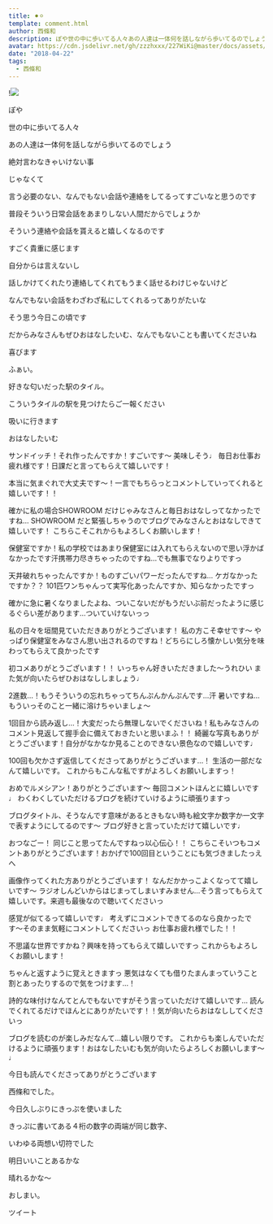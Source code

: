 ```yaml
---
title: ⚫︎⚪︎
template: comment.html
author: 西條和
description: ぽや世の中に歩いてる人々あの人達は一体何を話しながら歩いてるのでしょう絶対言わなきゃいけない事...
avatar: https://cdn.jsdelivr.net/gh/zzzhxxx/227WiKi@master/docs/assets/photo/avatar/nagomi.jpg
date: "2018-04-22"
tags:
  - 西條和
---
```


!![](https://cdn.jsdelivr.net/gh/227WiKi/227WiKi-image@master/blog-image/nagomi-2018-04-22_1.jpg)










ぽや










世の中に歩いてる人々










あの人達は一体何を話しながら歩いてるのでしょう










絶対言わなきゃいけない事











じゃなくて










言う必要のない、なんでもない会話や連絡をしてるってすごいなと思うのです











普段そういう日常会話をあまりしない人間だからでしょうか










そういう連絡や会話を貰えると嬉しくなるのです










すごく貴重に感じます










自分からは言えないし









話しかけてくれたり連絡してくれてもうまく話せるわけじゃないけど











なんでもない会話をわざわざ私にしてくれるってありがたいな









そう思う今日この頃です











だからみなさんもぜひおはなしたいむ、なんでもないことも書いてくださいね








喜びます
















ふぁい。









好きな匂いだった駅のタイル。










こういうタイルの駅を見つけたらご一報ください









吸いに行きます











おはなしたいむ







サンドイッチ！それ作ったんですか！すごいです〜
美味しそう♩
毎日お仕事お疲れ様です！日課だと言ってもらえて嬉しいです！





本当に気まぐれで大丈夫です〜！一言でもちらっとコメントしていってくれると嬉しいです！！






確かに私の場合SHOWROOM だけじゃみなさんと毎日おはなしってなかったですね…
SHOWROOM だと緊張しちゃうのでブログでみなさんとおはなしできて嬉しいです！
こちらこそこれからもよろしくお願いします！






保健室ですか！私の学校ではあまり保健室には入れてもらえないので思い浮かばなかったです汗携帯力尽きちゃったのですね…でも無事でなりよりですっ





天井破れちゃったんですか！ものすごいパワーだったんですね…
ケガなかったですか？？
101匹ワンちゃんって実写化あったんですか、知らなかったですっ





確かに急に暑くなりましたよね、ついこないだがもうだいぶ前だったように感じるぐらい差があります…ついていけないっっ





私の日々を垣間見ていただきありがとうございます！
私の方こそ幸せです〜
やっぱり保健室をみなさん思い出されるのですね！どちらにしろ懐かしい気分を味わってもらえて良かったです






初コメありがとうございます！！
いっちゃん好きいただきました〜うれひい
また気が向いたらぜひおはなししましょう♩




2進数…！もうそういうの忘れちゃってちんぷんかんぷんです…汗
暑いですね…もういっそのこと一緒に溶けちゃいましょ〜






1回目から読み返し…！大変だったら無理しないでくださいね！私もみなさんのコメント見返して握手会に備えておきたいと思いまふ！！
綺麗な写真もありがとうございます！自分がなかなか見ることのできない景色なので嬉しいです♩






100回も欠かさず返信してくださってありがとうございます…！
生活の一部だなんて嬉しいです。
これからもこんな私ですがよろしくお願いしますっ！




おめでルメシアン！ありがとうございます〜
毎回コメントほんとに嬉しいです♩
わくわくしていただけるブログを続けていけるように頑張りますっ






ブログタイトル、そうなんです意味があるときもない時も絵文字か数字か一文字で表すようにしてるのです〜
ブログ好きと言っていただけて嬉しいです♩




おつなごー！
同じこと思ってたんですねっ以心伝心！！
こちらこそいつもコメントありがとうございます！おかげで100回目ということにも気づきましたっえへ






画像作ってくれた方ありがとうございます！
なんだかかっこよくなってて嬉しいです〜
ラジオしんどいからはじまってしまいすみません…そう言ってもらえて嬉しいです。来週も最後なので聴いてくださいっ





感覚が似てるって嬉しいです♩
考えずにコメントできてるのなら良かったです〜そのまま気軽にコメントしてくださいっ
お仕事お疲れ様でした！！





不思議な世界ですかね？興味を持ってもらえて嬉しいですっ
これからもよろしくお願いします！





ちゃんと返すように覚えときますっ
悪気はなくても借りたまんまっていうこと割とあったりするので気をつけます…！





詩的な味付けなんてとんでもないですがそう言っていただけて嬉しいです…
読んでくれてるだけでほんとにありがたいです！！気が向いたらおはなししてくださいっ




ブログを読むのが楽しみだなんて…嬉しい限りです。
これからも楽しんでいただけるように頑張ります！おはなしたいむも気が向いたらよろしくお願いします〜♩














今日も読んでくださってありがとうございます









西條和でした。








今日久しぶりにきっぷを使いました








きっぷに書いてある４桁の数字の両端が同じ数字、










いわゆる両想い切符でした







明日いいことあるかな











晴れるかな〜









おしまい。


ツイート



